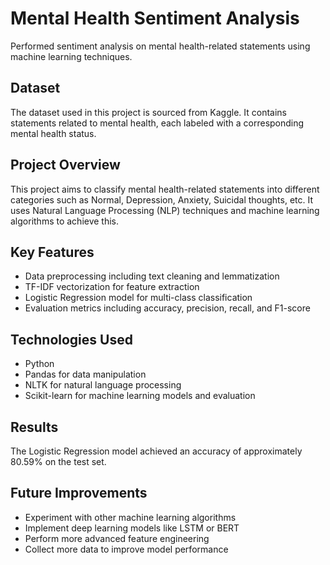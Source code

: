 # Mental Health Sentiment Analysis

Performed sentiment analysis on mental health-related statements using machine learning techniques.

## Dataset

The dataset used in this project is sourced from Kaggle. It contains statements related to mental health, each labeled with a corresponding mental health status.

## Project Overview

This project aims to classify mental health-related statements into different categories such as Normal, Depression, Anxiety, Suicidal thoughts, etc. It uses Natural Language Processing (NLP) techniques and machine learning algorithms to achieve this.

## Key Features

- Data preprocessing including text cleaning and lemmatization
- TF-IDF vectorization for feature extraction
- Logistic Regression model for multi-class classification
- Evaluation metrics including accuracy, precision, recall, and F1-score

## Technologies Used

- Python
- Pandas for data manipulation
- NLTK for natural language processing
- Scikit-learn for machine learning models and evaluation

## Results

The Logistic Regression model achieved an accuracy of approximately 80.59% on the test set.

## Future Improvements

- Experiment with other machine learning algorithms
- Implement deep learning models like LSTM or BERT
- Perform more advanced feature engineering
- Collect more data to improve model performance
